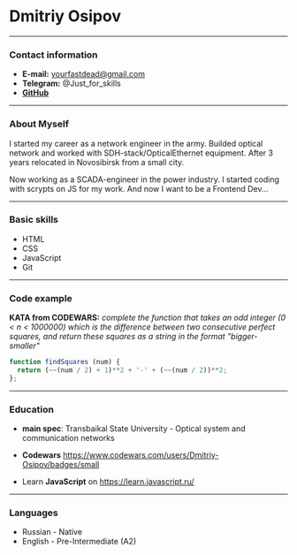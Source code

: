 # Dmitriy Osipov
___
### Contact information
* **E-mail:** yourfastdead@gmail.com
* **Telegram:** @Just_for_skills
* [**GitHub**](https://github.com/Dmitriy-Osipov)
___
### About Myself
I started my career as a network engineer in the army. Builded optical network and worked with SDH-stack/OpticalEthernet equipment. After 3 years relocated in Novosibirsk from a small city.

Now working as a SCADA-engineer in the power industry. I started coding with scrypts on JS for my work. And now I want to be a Frontend Dev...
___
### Basic skills
* HTML
* CSS
* JavaScript
* Git
___
### Code example
**KATA from CODEWARS:** *complete the function that takes an odd integer (0 < n < 1000000) which is the difference between two consecutive perfect squares, and return these squares as a string in the format "bigger-smaller"*
```javascript
function findSquares (num) {
  return (~~(num / 2) + 1)**2 + '-' + (~~(num / 2))**2;
};
```
___
### Education
* **main spec**: Transbaikal State University - Optical system and communication networks

* **Codewars** https://www.codewars.com/users/Dmitriy-Osipov/badges/small

* Learn **JavaScript** on https://learn.javascript.ru/
___
### Languages
* Russian - Native
* English - Pre-Intermediate (A2)                                     